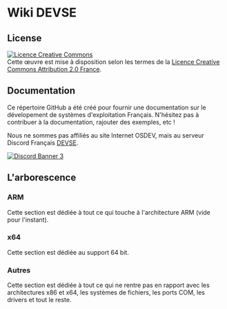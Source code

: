 # Wiki DEVSE
## License 
<a rel="license" href="http://creativecommons.org/licenses/by/2.0/fr/"><img alt="Licence Creative Commons" style="border-width:0" src="https://i.creativecommons.org/l/by/2.0/fr/88x31.png" /></a><br>Cette œuvre est mise à disposition selon les termes de la <a rel="license" href="http://creativecommons.org/licenses/by/2.0/fr/">Licence Creative Commons Attribution 2.0 France</a>.

## Documentation
Ce répertoire GitHub a été créé pour fournir une documentation sur le dévelopement de systèmes d'exploitation Français.
N'hésitez pas à contribuer à la documentation, rajouter des exemples, etc !

Nous ne sommes pas affiliés au site Internet OSDEV, mais au serveur Discord Français [DEVSE](https://discord.gg/3XjkM6q).

<a href="https://discord.gg/3XjkM6q"><img src="https://discordapp.com/api/guilds/746454130448531546/widget.png?style=banner3" alt="Discord Banner 3"/></a>

## L'arborescence 

### ARM
Cette section est dédiée à tout ce qui touche à l'architecture ARM (vide pour l'instant).

### x64
Cette section est dédiée au support 64 bit.

### Autres
Cette section est dédiée à tout ce qui ne rentre pas en rapport avec les architectures x86 et x64, les systèmes de fichiers, les ports COM, les drivers et tout le reste.
